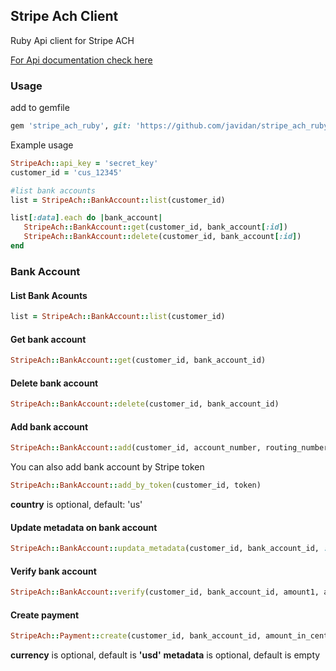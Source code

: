 ## Stripe Ach Client

Ruby Api client for Stripe ACH

[For Api documentation check here](https://gist.github.com/raycmorgan/166e899cbb359768ad29) 

### Usage
add to gemfile
```ruby
gem 'stripe_ach_ruby', git: 'https://github.com/javidan/stripe_ach_ruby'
```

Example usage

```ruby
StripeAch::api_key = 'secret_key'
customer_id = 'cus_12345'

#list bank accounts
list = StripeAch::BankAccount::list(customer_id)

list[:data].each do |bank_account|
   StripeAch::BankAccount::get(customer_id, bank_account[:id])
   StripeAch::BankAccount::delete(customer_id, bank_account[:id])
end
```

### Bank Account
#### List Bank Acounts

```ruby
list = StripeAch::BankAccount::list(customer_id)
```

#### Get bank account

```ruby
StripeAch::BankAccount::get(customer_id, bank_account_id)
```

#### Delete bank account
```ruby
StripeAch::BankAccount::delete(customer_id, bank_account_id)
```

#### Add bank account
```ruby
StripeAch::BankAccount::add(customer_id, account_number, routing_number, country)
```

You can also add bank account by Stripe token
```ruby
StripeAch::BankAccount::add_by_token(customer_id, token)
```

**country** is optional, default: 'us'

#### Update metadata on bank account
```ruby
StripeAch::BankAccount::updata_metadata(customer_id, bank_account_id, :hello=>'world')
```

#### Verify bank account

```ruby
StripeAch::BankAccount::verify(customer_id, bank_account_id, amount1, amount2)
```

#### Create payment
```ruby
StripeAch::Payment::create(customer_id, bank_account_id, amount_in_cents, currency, metadata)
 ```

 **currency** is optional, default is **'usd'**
 **metadata** is optional, default is empty
